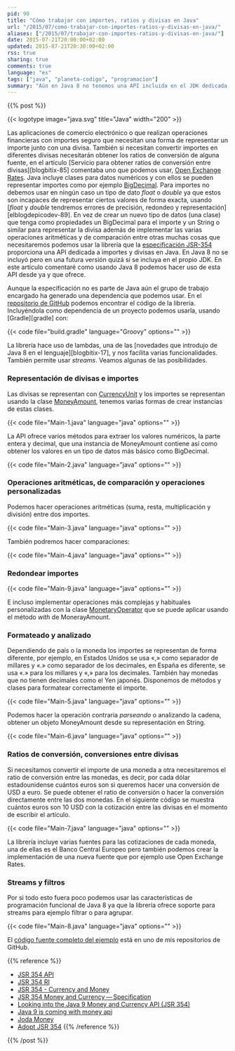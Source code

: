 ```yaml
---
pid: 90
title: "Cómo trabajar con importes, ratios y divisas en Java"
url: "/2015/07/como-trabajar-con-importes-ratios-y-divisas-en-java/"
aliases: ["/2015/07/trabajar-con-importes-ratios-y-divisas-en-java/"]
date: 2015-07-21T20:00:00+02:00
updated: 2015-07-21T20:30:00+02:00
rss: true
sharing: true
comments: true
language: "es"
tags: ["java", "planeta-codigo", "programacion"]
summary: "Aún en Java 8 no tenemos una API incluida en el JDK dedicada al manejo de importes, divisas y conversiones. Si la especificación JSR-354 se incluye en alguna versión podremos hacer uso de ella sin necesidad de ninguna dependencia adicional, pero si tenemos necesidad ahora podemos usar la librería que ha producido la especificación. Usando las clases y métodos de la API evitaremos hacer y mantener una implementación nosotros mismos que además seguro no llega al nivel de esta."
---
```


{{% post %}}

{{< logotype image="java.svg" title="Java" width="200" >}}

Las aplicaciones de comercio electrónico o que realizan operaciones financieras con importes seguro que necesitan una forma de representar un importe junto con una divisa. También si necesitan convertir importes en diferentes divisas necesitarán obtener los ratios de conversión de alguna fuente, en el artículo [Servicio para obtener ratios de conversión entre divisas][blogbitix-85] comentaba uno que podemos usar, [Open Exchange Rates](https://openexchangerates.org/). Java incluye clases para datos numéricos y con ellos se pueden representar importes como por ejemplo [BigDecimal](https://docs.oracle.com/javase/8/docs/api/java/math/BigDecimal.html). Para importes no debemos usar en ningún caso un tipo de dato _float_ o _double_ ya que estos son incapaces de representar ciertos valores de forma exacta, usando [_float_ y _double_ tendremos errores de precisión, redondeo y representación][elblogdepicodev-89]. En vez de crear un nuevo tipo de datos (una clase) que tenga como propiedades un BigDecimal para el importe y un String o similar para representar la divisa además de implementar las varias operaciones aritméticas y de comparación entre otras muchas cosas que necesitaremos podemos usar la librería que la [especificación JSR-354](https://github.com/JavaMoney/jsr354-api/blob/master/src/main/asciidoc/JavaMoneySpecification.adoc) proporciona una API dedicada a importes y divisas en Java. En Java 8 no se incluyó pero en una futura versión quizá si se incluya en el propio JDK. En este artículo comentaré como usando Java 8 podemos hacer uso de esta API desde ya y que ofrece.

Aunque la especificación no es parte de Java aún el grupo de trabajo encargado ha generado una dependencia que podemos usar. En el [repositorio de GitHub](https://github.com/JavaMoney/) podemos encontrar el código de la librería. Incluyéndola como dependencia de un proyecto podemos usarla, usando [Gradle][gradle] con:

{{< code file="build.gradle" language="Groovy" options="" >}}

La librería hace uso de lambdas, una de las [novedades que introdujo de Java 8 en el lenguaje][blogbitix-17], y nos facilita varias funcionalidades. También permite usar _streams_. Veamos algunas de las posibilidades.

### Representación de divisas e importes

Las divisas se representan con [CurrencyUnit](https://github.com/JavaMoney/jsr354-api/blob/master/src/main/java/javax/money/CurrencyUnit.java) y los  importes se representan usando la clase [MoneyAmount](https://github.com/JavaMoney/jsr354-api/blob/master/src/main/java/javax/money/MonetaryAmount.java), tenemos varias formas de crear instancias de estas clases.

{{< code file="Main-1.java" language="java" options="" >}}

La API ofrece varios métodos para extraer los valores numéricos, la parte entera y decimal, que una instancia de MoneyAmount contiene así como obtener los valores en un tipo de datos más básico como BigDecimal.

{{< code file="Main-2.java" language="java" options="" >}}

### Operaciones aritméticas, de comparación y operaciones personalizadas

Podemos hacer operaciones aritméticas (suma, resta, multiplicación y división) entre dos importes.

{{< code file="Main-3.java" language="java" options="" >}}

También podremos hacer comparaciones:

{{< code file="Main-4.java" language="java" options="" >}}

### Redondear importes

{{< code file="Main-9.java" language="java" options="" >}}

E incluso implementar operaciones más complejas y habituales personalizadas con la clase [MonetaryOperator](https://github.com/JavaMoney/jsr354-api/blob/master/src/main/java/javax/money/MonetaryOperator.java) que se puede aplicar usando el método _with_ de MonerayAmount.

### Formateado y analizado

Dependiendo de país o la moneda los importes se representan de forma diferente, por ejemplo, en Estados Unidos se usa «,» como separador de millares y «.» como separador de los decimales, en España es diferente, se usa «.» para los millares y «,» para los decimales. También hay monedas que no tienen decimales como el Yen japonés. Disponemos de métodos y clases para formatear correctamente el importe.

{{< code file="Main-5.java" language="java" options="" >}}

Podemos hacer la operación contraria _parseando_ o analizando la cadena, obtener un objeto MoneyAmount desde su representación en String.

{{< code file="Main-6.java" language="java" options="" >}}

### Ratios de conversión, conversiones entre divisas

Si necesitamos convertir el importe de una moneda a otra necesitaremos el ratio de conversión entre las monedas, es decir, por cada dólar estadounidense cuántos euros son si queremos hacer una conversión de USD a euro. Se puede obtener el ratio de conversión o hacer la conversión directamente entre las dos monedas. En el siguiente código se muestra cuántos euros son 10 USD con la cotización entre las divisas en el momento de escribir el artículo.

{{< code file="Main-7.java" language="java" options="" >}}

La librería incluye varias fuentes para las cotizaciones de cada moneda, una de ellas es el Banco Central Europeo pero también podemos crear la implementación de una nueva fuente que por ejemplo use Open Exchange Rates.

### Streams y filtros

Por si todo esto fuera poco podemos usar las características de programación funcional de Java 8 ya que la librería ofrece soporte para streams para ejemplo filtrar o para agrupar.

{{< code file="Main-8.java" language="java" options="" >}}

El [código fuente completo del ejemplo](https://github.com/picodotdev/blog-ejemplos/tree/master/JavaMoney) está en uno de mis repositorios de GitHub.

{{% reference %}}

* [JSR 354 API](https://github.com/JavaMoney/jsr354-api)
* [JSR 354 RI](https://github.com/JavaMoney/jsr354-ri)
* [JSR 354 - Currency and Money](https://java.net/projects/javamoney/pages/Home)
* [﻿JSR 354 Money and Currency — Specification](https://github.com/JavaMoney/jsr354-api/blob/master/src/main/asciidoc/JavaMoneySpecification.adoc)
* [Looking into the Java 9 Money and Currency API (JSR 354)](https://java.dzone.com/articles/looking-java-9-money-and)
* [Java 9 is coming with money api](https://weblogs.java.net/blog/otaviojava/archive/2014/08/25/java-9-coming-money-api)
* [Joda Money](http://www.joda.org/joda-money/)
* [Adopt JSR 354](http://es.slideshare.net/AnatoleTresch/adopt-jsr-354)
{{% /reference %}}

{{% /post %}}

